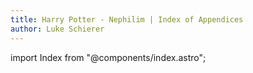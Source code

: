 ```yaml
---
title: Harry Potter - Nephilim | Index of Appendices
author: Luke Schierer
---
```


import Index from "@components/index.astro";

<Index/>
